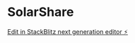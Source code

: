 # SolarShare

[Edit in StackBlitz next generation editor ⚡️](https://stackblitz.com/~/github.com/Vishnuzdubey/SolarShare)